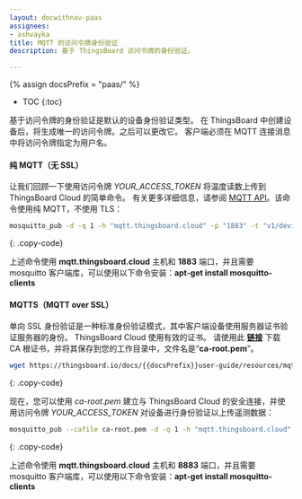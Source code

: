 ```yaml
---
layout: docwithnav-paas
assignees:
- ashvayka
title: MQTT 的访问令牌身份验证
description: 基于 ThingsBoard 访问令牌的身份验证。

---
```


{% assign docsPrefix = "paas/" %}
* TOC
{:toc}

基于访问令牌的身份验证是默认的设备身份验证类型。
在 ThingsBoard 中创建设备后，将生成唯一的访问令牌。之后可以更改它。
客户端必须在 MQTT 连接消息中将访问令牌指定为用户名。

#### 纯 MQTT（无 SSL）

让我们回顾一下使用访问令牌 *YOUR_ACCESS_TOKEN* 将温度读数上传到 ThingsBoard Cloud 的简单命令。
有关更多详细信息，请参阅 [MQTT API](/docs/{{docsPrefix}}reference/mqtt-api/)。该命令使用纯 MQTT，不使用 TLS：

```bash
mosquitto_pub -d -q 1 -h "mqtt.thingsboard.cloud" -p "1883" -t "v1/devices/me/telemetry" -u "YOUR_ACCESS_TOKEN" -m {"temperature":25}
```
{: .copy-code}

上述命令使用 **mqtt.thingsboard.cloud** 主机和 **1883** 端口，并且需要 mosquitto 客户端库，可以使用以下命令安装：**apt-get install mosquitto-clients**

#### MQTTS（MQTT over SSL）

单向 SSL 身份验证是一种标准身份验证模式，其中客户端设备使用服务器证书验证服务器的身份。
ThingsBoard Cloud 使用有效的证书。
请使用此 [**链接**](/docs/{{docsPrefix}}user-guide/resources/mqtt-over-ssl/ca-root.pem) 下载 CA 根证书，并将其保存到您的工作目录中，文件名是“**ca-root.pem**”。

```bash
wget https://thingsboard.io/docs/{{docsPrefix}}user-guide/resources/mqtt-over-ssl/ca-root.pem
```
{: .copy-code}

现在，您可以使用 *ca-root.pem* 建立与 ThingsBoard Cloud 的安全连接，并使用访问令牌 *YOUR_ACCESS_TOKEN* 对设备进行身份验证以上传遥测数据：

```bash
mosquitto_pub --cafile ca-root.pem -d -q 1 -h "mqtt.thingsboard.cloud" -p "8883" -t "v1/devices/me/telemetry" -u "YOUR_ACCESS_TOKEN" -m {"temperature":25}
```
{: .copy-code}

上述命令使用 **mqtt.thingsboard.cloud** 主机和 **8883** 端口，并且需要 mosquitto 客户端库，可以使用以下命令安装：**apt-get install mosquitto-clients**